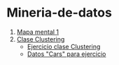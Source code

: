 # Mineria-de-datos

1. [Mapa mental 1](https://github.com/MiguelOvalle04/Mineria-de-datos/blob/master/MapaMental_1_1801990.pdf)
2. [Clase Clustering](https://github.com/patyarvizu/Mineria-de-datos/blob/master/Presentacion_Clustering_002_(Con_Ejercicio).pdf)
   * [Ejercicio clase Clustering](https://github.com/patyarvizu/Mineria-de-datos/blob/master/EjercicioClustering.ipynb)
   * [Datos "Cars" para ejercicio](https://github.com/patyarvizu/Mineria-de-datos/blob/master/cars.csv)
